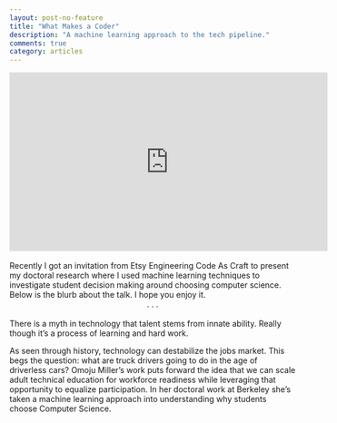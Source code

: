 ```yaml
---
layout: post-no-feature
title: "What Makes a Coder"
description: "A machine learning approach to the tech pipeline."
comments: true
category: articles
---
```


<center>
<iframe width="560" height="315" src="https://www.youtube.com/embed/HsqoG0X5rcM" frameborder="0" allowfullscreen></iframe>
</center>

<br>
Recently I got an invitation from Etsy Engineering Code As Craft to present my doctoral research where I used machine learning techniques to investigate student decision making around choosing computer science. Below is the blurb about the talk. I hope you enjoy it.
<center>
. . .
</center>
<br>
There is a myth in technology that talent stems from innate ability. Really though it’s a process of learning and hard work.

As seen through history, technology can destabilize the jobs market. This begs the question: what are truck drivers going to do in the age of driverless cars? Omoju Miller’s work puts forward the idea that we can scale adult technical education for workforce readiness while leveraging that opportunity to equalize participation. In her doctoral work at Berkeley she’s taken a machine learning approach into understanding why students choose Computer Science.
